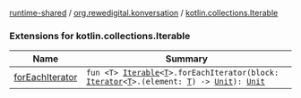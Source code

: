 [runtime-shared](../../index.md) / [org.rewedigital.konversation](../index.md) / [kotlin.collections.Iterable](./index.md)

### Extensions for kotlin.collections.Iterable

| Name | Summary |
|---|---|
| [forEachIterator](for-each-iterator.md) | `fun <T> `[`Iterable`](https://kotlinlang.org/api/latest/jvm/stdlib/kotlin.collections/-iterable/index.html)`<`[`T`](https://github.com/rewe-digital/konversation/blob/master/docs/shared/org.rewedigital.konversation/for-each-iterator/-t/index.md)`>.forEachIterator(block: `[`Iterator`](https://kotlinlang.org/api/latest/jvm/stdlib/kotlin.collections/-iterator/index.html)`<`[`T`](https://github.com/rewe-digital/konversation/blob/master/docs/shared/org.rewedigital.konversation/for-each-iterator/-t/index.md)`>.(element: `[`T`](https://github.com/rewe-digital/konversation/blob/master/docs/shared/org.rewedigital.konversation/for-each-iterator/-t/index.md)`) -> `[`Unit`](https://kotlinlang.org/api/latest/jvm/stdlib/kotlin/-unit/index.html)`): `[`Unit`](https://kotlinlang.org/api/latest/jvm/stdlib/kotlin/-unit/index.html) |
